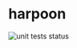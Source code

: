 # harpoon

<img alt="unit tests status" src="https://github.com/44smkn/harpoon/workflows/test/badge.svg"></a>